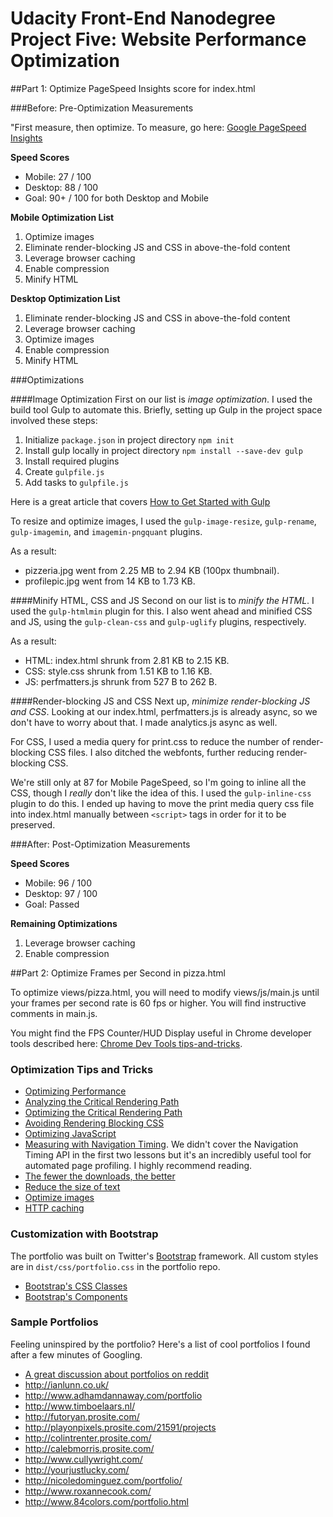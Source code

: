 # Udacity Front-End Nanodegree Project Five: Website Performance Optimization

##Part 1: Optimize PageSpeed Insights score for index.html

###Before: Pre-Optimization Measurements

"First measure, then optimize. To measure, go here:
[Google PageSpeed Insights](https://developers.google.com/speed/pagespeed/insights/)

**Speed Scores**

* Mobile: 27 / 100
* Desktop: 88 / 100
* Goal: 90+ / 100 for both Desktop and Mobile

**Mobile Optimization List**

  1. Optimize images
  2. Eliminate render-blocking JS and CSS in above-the-fold content
  3. Leverage browser caching
  4. Enable compression
  5. Minify HTML

**Desktop Optimization List**

  1. Eliminate render-blocking JS and CSS in above-the-fold content
  2. Leverage browser caching
  3. Optimize images
  4. Enable compression
  5. Minify HTML

###Optimizations

####Image Optimization
First on our list is *image optimization*. I used the build tool Gulp to automate this. Briefly, setting up Gulp in the project space involved these steps:

  1. Initialize `package.json` in project directory
    ```npm init```
  2. Install gulp locally in project directory
    ```npm install --save-dev gulp```
  3. Install required plugins
  4. Create `gulpfile.js`
  5. Add tasks to `gulpfile.js`

Here is a great article that covers [How to Get Started with Gulp](https://travismaynard.com/writing/getting-started-with-gulp)

To resize and optimize images, I used the `gulp-image-resize`, `gulp-rename`, `gulp-imagemin`, and `imagemin-pngquant` plugins.

As a result:

* pizzeria.jpg went from 2.25 MB to 2.94 KB (100px thumbnail).
* profilepic.jpg went from 14 KB to 1.73 KB.

####Minify HTML, CSS and JS
Second on our list is to *minify the HTML*. I used the `gulp-htmlmin` plugin for this. I also went ahead and minified CSS and JS, using the `gulp-clean-css` and `gulp-uglify` plugins, respectively.

As a result:

* HTML: index.html shrunk from 2.81 KB to 2.15 KB.
* CSS: style.css shrunk from 1.51 KB to 1.16 KB.
* JS: perfmatters.js shrunk from 527 B to 262 B.

####Render-blocking JS and CSS
Next up, *minimize render-blocking JS and CSS*. Looking at our index.html, perfmatters.js is already async, so we don't have to worry about that. I made analytics.js async as well.

For CSS, I used a media query for print.css to reduce the number of render-blocking CSS files. I also ditched the webfonts, further reducing render-blocking CSS.

We're still only at 87 for Mobile PageSpeed, so I'm going to inline all the CSS, though I *really* don't like the idea of this. I used the `gulp-inline-css` plugin to do this. I ended up having to move the print media query css file into index.html manually between `<script>` tags in order for it to be preserved.

###After: Post-Optimization Measurements

**Speed Scores**

* Mobile: 96 / 100
* Desktop: 97 / 100
* Goal: Passed

**Remaining Optimizations**

  1. Leverage browser caching
  2. Enable compression

##Part 2: Optimize Frames per Second in pizza.html

To optimize views/pizza.html, you will need to modify views/js/main.js until your frames per second rate is 60 fps or higher. You will find instructive comments in main.js.

You might find the FPS Counter/HUD Display useful in Chrome developer tools described here: [Chrome Dev Tools tips-and-tricks](https://developer.chrome.com/devtools/docs/tips-and-tricks).

### Optimization Tips and Tricks
* [Optimizing Performance](https://developers.google.com/web/fundamentals/performance/ "web performance")
* [Analyzing the Critical Rendering Path](https://developers.google.com/web/fundamentals/performance/critical-rendering-path/analyzing-crp.html "analyzing crp")
* [Optimizing the Critical Rendering Path](https://developers.google.com/web/fundamentals/performance/critical-rendering-path/optimizing-critical-rendering-path.html "optimize the crp!")
* [Avoiding Rendering Blocking CSS](https://developers.google.com/web/fundamentals/performance/critical-rendering-path/render-blocking-css.html "render blocking css")
* [Optimizing JavaScript](https://developers.google.com/web/fundamentals/performance/critical-rendering-path/adding-interactivity-with-javascript.html "javascript")
* [Measuring with Navigation Timing](https://developers.google.com/web/fundamentals/performance/critical-rendering-path/measure-crp.html "nav timing api"). We didn't cover the Navigation Timing API in the first two lessons but it's an incredibly useful tool for automated page profiling. I highly recommend reading.
* <a href="https://developers.google.com/web/fundamentals/performance/optimizing-content-efficiency/eliminate-downloads.html">The fewer the downloads, the better</a>
* <a href="https://developers.google.com/web/fundamentals/performance/optimizing-content-efficiency/optimize-encoding-and-transfer.html">Reduce the size of text</a>
* <a href="https://developers.google.com/web/fundamentals/performance/optimizing-content-efficiency/image-optimization.html">Optimize images</a>
* <a href="https://developers.google.com/web/fundamentals/performance/optimizing-content-efficiency/http-caching.html">HTTP caching</a>

### Customization with Bootstrap
The portfolio was built on Twitter's <a href="http://getbootstrap.com/">Bootstrap</a> framework. All custom styles are in `dist/css/portfolio.css` in the portfolio repo.

* <a href="http://getbootstrap.com/css/">Bootstrap's CSS Classes</a>
* <a href="http://getbootstrap.com/components/">Bootstrap's Components</a>

### Sample Portfolios

Feeling uninspired by the portfolio? Here's a list of cool portfolios I found after a few minutes of Googling.

* <a href="http://www.reddit.com/r/webdev/comments/280qkr/would_anybody_like_to_post_their_portfolio_site/">A great discussion about portfolios on reddit</a>
* <a href="http://ianlunn.co.uk/">http://ianlunn.co.uk/</a>
* <a href="http://www.adhamdannaway.com/portfolio">http://www.adhamdannaway.com/portfolio</a>
* <a href="http://www.timboelaars.nl/">http://www.timboelaars.nl/</a>
* <a href="http://futoryan.prosite.com/">http://futoryan.prosite.com/</a>
* <a href="http://playonpixels.prosite.com/21591/projects">http://playonpixels.prosite.com/21591/projects</a>
* <a href="http://colintrenter.prosite.com/">http://colintrenter.prosite.com/</a>
* <a href="http://calebmorris.prosite.com/">http://calebmorris.prosite.com/</a>
* <a href="http://www.cullywright.com/">http://www.cullywright.com/</a>
* <a href="http://yourjustlucky.com/">http://yourjustlucky.com/</a>
* <a href="http://nicoledominguez.com/portfolio/">http://nicoledominguez.com/portfolio/</a>
* <a href="http://www.roxannecook.com/">http://www.roxannecook.com/</a>
* <a href="http://www.84colors.com/portfolio.html">http://www.84colors.com/portfolio.html</a>
